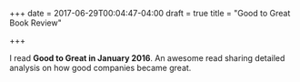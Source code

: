+++
date = 2017-06-29T00:04:47-04:00
draft = true
title = "Good to Great Book Review"

+++

I read **Good to Great in January 2016**. An awesome read sharing detailed analysis on how good companies became great.